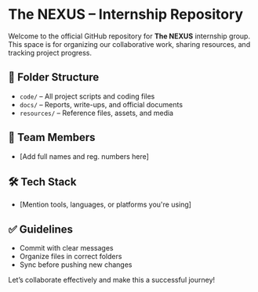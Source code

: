 # The NEXUS – Internship Repository

Welcome to the official GitHub repository for **The NEXUS** internship group.  
This space is for organizing our collaborative work, sharing resources, and tracking project progress.

## 📁 Folder Structure
- `code/` – All project scripts and coding files
- `docs/` – Reports, write-ups, and official documents
- `resources/` – Reference files, assets, and media

## 👥 Team Members
- [Add full names and reg. numbers here]

## 🛠 Tech Stack
- [Mention tools, languages, or platforms you're using]

## ✅ Guidelines
- Commit with clear messages
- Organize files in correct folders
- Sync before pushing new changes

Let’s collaborate effectively and make this a successful journey!
